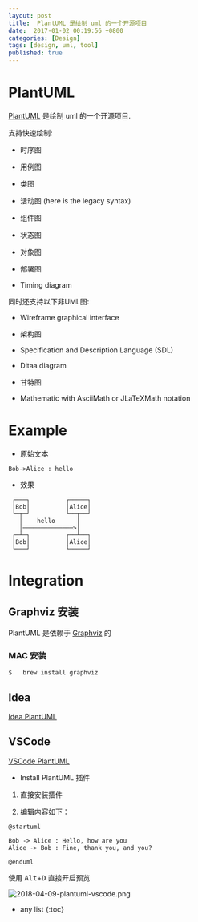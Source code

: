 ```yaml
---
layout: post
title:  PlantUML 是绘制 uml 的一个开源项目
date:  2017-01-02 00:19:56 +0800
categories: [Design]
tags: [design, uml, tool]
published: true
---
```


# PlantUML

[PlantUML](http://plantuml.com/) 是绘制 uml 的一个开源项目.

支持快速绘制:

- 时序图

- 用例图

- 类图

- 活动图 (here is the legacy syntax)

- 组件图

- 状态图

- 对象图

- 部署图
 
- Timing diagram
 
同时还支持以下非UML图:

- Wireframe graphical interface

- 架构图

- Specification and Description Language (SDL)

- Ditaa diagram

- 甘特图
 
- Mathematic with AsciiMath or JLaTeXMath notation

# Example

- 原始文本

```
Bob->Alice : hello
```

- 效果

```
 ┌───┐          ┌─────┐
 │Bob│          │Alice│
 └─┬─┘          └──┬──┘
   │    hello      │   
   │──────────────>│   
 ┌─┴─┐          ┌──┴──┐
 │Bob│          │Alice│
 └───┘          └─────┘
```

# Integration

## Graphviz 安装

PlantUML 是依赖于 [Graphviz](http://www.graphviz.org/) 的
 
### MAC 安装

```
$   brew install graphviz
```

## Idea

[Idea PlantUML](https://blog.csdn.net/tterminator/article/details/78177619)

## VSCode

[VSCode PlantUML](https://blog.csdn.net/qq_15437667/article/details/70163125)

- Install PlantUML 插件

1. 直接安装插件

2. 编辑内容如下：

```uml
@startuml

Bob -> Alice : Hello, how are you
Alice -> Bob : Fine, thank you, and you?

@enduml
```

使用 <kbd>Alt</kbd>+<kbd>D</kbd> 直接开启预览

![2018-04-09-plantuml-vscode.png](https://raw.githubusercontent.com/houbb/resource/master/img/tools/uml/plantuml/2018-04-09-plantuml-vscode.png)

* any list
{:toc}

